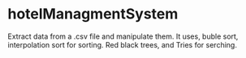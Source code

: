 # hotelManagmentSystem
Extract data from a .csv file and manipulate them.
It uses, buble sort, interpolation sort for sorting.
Red black trees, and Tries for serching.

